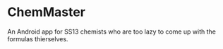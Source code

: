 # ChemMaster

An Android app for SS13 chemists who are too lazy to come up with the formulas thierselves.
